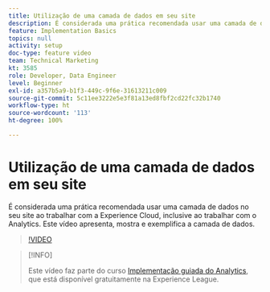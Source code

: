 ```yaml
---
title: Utilização de uma camada de dados em seu site
description: É considerada uma prática recomendada usar uma camada de dados em seu site ao trabalhar com a Experience Cloud, inclusive ao trabalhar com o Adobe Analytics. Este vídeo apresenta, mostra e exemplifica a camada de dados.
feature: Implementation Basics
topics: null
activity: setup
doc-type: feature video
team: Technical Marketing
kt: 3585
role: Developer, Data Engineer
level: Beginner
exl-id: a357b5a9-b1f3-449c-9f6e-31613211c009
source-git-commit: 5c11ee3222e5e3f81a13ed8fbf2cd22fc32b1740
workflow-type: ht
source-wordcount: '113'
ht-degree: 100%

---
```


# Utilização de uma camada de dados em seu site

É considerada uma prática recomendada usar uma camada de dados no seu site ao trabalhar com a Experience Cloud, inclusive ao trabalhar com o Analytics. Este vídeo apresenta, mostra e exemplifica a camada de dados.

>[!VIDEO](https://video.tv.adobe.com/v/28775/?quality=12)

>[!INFO]
>
> Este vídeo faz parte do curso [Implementação guiada do Analytics](https://experienceleague.adobe.com/?recommended=Analytics-D-1-2019.1), que está disponível gratuitamente na Experience League.